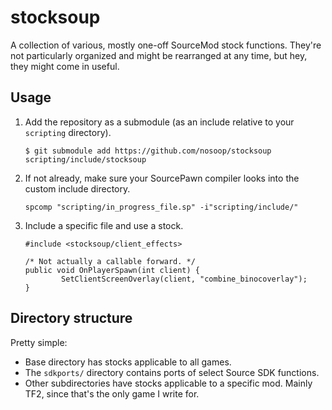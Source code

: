 # stocksoup
A collection of various, mostly one-off SourceMod stock functions.  They're not particularly organized and might be rearranged at any time, but hey, they might come in useful.

## Usage
1.  Add the repository as a submodule (as an include relative to your `scripting` directory).

        $ git submodule add https://github.com/nosoop/stocksoup scripting/include/stocksoup

2.  If not already, make sure your SourcePawn compiler looks into the custom include directory.

        spcomp "scripting/in_progress_file.sp" -i"scripting/include/"

3.  Include a specific file and use a stock.

        #include <stocksoup/client_effects>
        
        /* Not actually a callable forward. */
        public void OnPlayerSpawn(int client) {
                SetClientScreenOverlay(client, "combine_binocoverlay");
        }

## Directory structure
Pretty simple:

*   Base directory has stocks applicable to all games.
*	The `sdkports/` directory contains ports of select Source SDK functions.
*   Other subdirectories have stocks applicable to a specific mod.  Mainly TF2, since that's the only game I write for.
